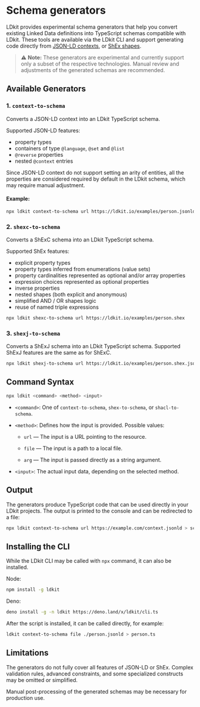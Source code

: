 # Schema generators

LDkit provides experimental schema generators that help you convert existing
Linked Data definitions into TypeScript schemas compatible with LDkit. These
tools are available via the LDkit CLI and support generating code directly from
[JSON-LD contexts](https://www.w3.org/TR/json-ld11/), or
[ShEx shapes](https://shex.io/).

> ⚠️ **Note:** These generators are experimental and currently support only a
> subset of the respective technologies. Manual review and adjustments of the
> generated schemas are recommended.

## Available Generators

### 1. `context-to-schema`

Converts a JSON-LD context into an LDkit TypeScript schema.

Supported JSON-LD features:

- property types
- containers of type `@language`, `@set` and `@list`
- `@reverse` properties
- nested `@context` entries

Since JSON-LD context do not support setting an arity of entities, all the
properties are considered required by default in the LDkit schema, which may
require manual adjustment.

#### Example:

```bash
npx ldkit context-to-schema url https://ldkit.io/examples/person.jsonld
```

### 2. `shexc-to-schema`

Converts a ShExC schema into an LDkit TypeScript schema.

Supported ShEx features:

- explicit property types
- property types inferred from enumerations (value sets)
- property cardinalities represented as optional and/or array properties
- expression choices represented as optional properties
- inverse properties
- nested shapes (both explicit and anonymous)
- simplified AND / OR shapes logic
- reuse of named triple expressions

```bash
npx ldkit shexc-to-schema url https://ldkit.io/examples/person.shex
```

### 3. `shexj-to-schema`

Converts a ShExJ schema into an LDkit TypeScript schema. Supported ShExJ
features are the same as for ShExC.

```bash
npx ldkit shexj-to-schema url https://ldkit.io/examples/person.shex.jsonld
```

## Command Syntax

```bash
npx ldkit <command> <method> <input>
```

- `<command>`: One of `context-to-schema`, `shex-to-schema`, or
  `shacl-to-schema`.

- `<method>`: Defines how the input is provided. Possible values:

  - `url` — The input is a URL pointing to the resource.

  - `file` — The input is a path to a local file.

  - `arg` — The input is passed directly as a string argument.

- `<input>`: The actual input data, depending on the selected method.

## Output

The generators produce TypeScript code that can be used directly in your LDkit
projects. The output is printed to the console and can be redirected to a file:

```bash
npx ldkit context-to-schema url https://example.com/context.jsonld > schema.ts
```

## Installing the CLI

While the LDkit CLI may be called with `npx` command, it can also be installed.

Node:

```bash
npm install -g ldkit
```

Deno:

```bash
deno install -g -n ldkit https://deno.land/x/ldkit/cli.ts
```

After the script is installed, it can be called directly, for example:

```bash
ldkit context-to-schema file ./person.jsonld > person.ts
```

## Limitations

The generators do not fully cover all features of JSON-LD or ShEx. Complex
validation rules, advanced constraints, and some specialized constructs may be
omitted or simplified.

Manual post-processing of the generated schemas may be necessary for production
use.
